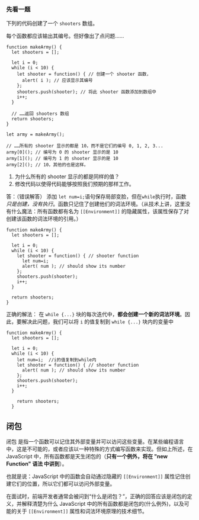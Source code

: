 ### 先看一题
下列的代码创建了一个 `shooters` 数组。

每个函数都应该输出其编号。但好像出了点问题……
```
function makeArmy() {
  let shooters = [];

  let i = 0;
  while (i < 10) {
    let shooter = function() { // 创建一个 shooter 函数，
      alert( i ); // 应该显示其编号
    };
    shooters.push(shooter); // 将此 shooter 函数添加到数组中
    i++;
  }

  // ……返回 shooters 数组
  return shooters;
}

let army = makeArmy();

// ……所有的 shooter 显示的都是 10，而不是它们的编号 0, 1, 2, 3...
army[0](); // 编号为 0 的 shooter 显示的是 10
army[1](); // 编号为 1 的 shooter 显示的是 10
army[2](); // 10，其他的也是这样。
```
1. 为什么所有的 shooter 显示的都是同样的值？
2. 修改代码以使得代码能够按照我们预期的那样工作。

答：（错误解答）
添加 `let num=i;`语句保存局部变脸，但在`while`执行时，函数 *只是创建，没有执行*。函数只记住了创建他们的词法环境。（从技术上讲，这里没有什么魔法：所有函数都有名为 `[[Environment]]` 的隐藏属性，该属性保存了对创建该函数的词法环境的引用。） 
```
function makeArmy() {
  let shooters = [];
  
  let i = 0;
  while (i < 10) {
    let shooter = function() { // shooter function
      let num=i;
      alert( num ); // should show its number
    };
    shooters.push(shooter);
    i++;
  }
  
  return shooters;
}
```
正确的解法：
在 `while {...}` 块的每次迭代中，**都会创建一个新的词法环境**。因此，要解决此问题，我们可以将 `i` 的值复制到 `while {...}` 块内的变量中
```
function makeArmy() {
  let shooters = [];
  
  let i = 0;
  while (i < 10) {
    let num=i;  //i的值复制到while内
    let shooter = function() { // shooter function
      alert( num ); // should show its number
    };
    shooters.push(shooter);
    i++;
  }
  
    return shooters;
  }
```

## 闭包
闭包 是指一个函数可以记住其外部变量并可以访问这些变量。在某些编程语言中，这是不可能的，或者应该以一种特殊的方式编写函数来实现。但如上所述，在 JavaScript 中，所有函数都是天生闭包的（**只有一个例外，将在 "new Function" 语法 中讲到**）。  

也就是说：JavaScript 中的函数会自动通过隐藏的 `[[Environment]]` 属性记住创建它们的位置，所以它们都可以访问外部变量。

在面试时，前端开发者通常会被问到“什么是闭包？”，正确的回答应该是闭包的定义，并解释清楚为什么 JavaScript 中的所有函数都是闭包的(什么例外)，以及可能的关于 `[[Environment]]` 属性和词法环境原理的技术细节。